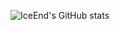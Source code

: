 ![IceEnd's GitHub stats](https://github-immortality.vercel.app/api?username=azhongisme)

<!---
azhongisme/azhongisme is a ✨ special ✨ repository because its `README.md` (this file) appears on your GitHub profile.
You can click the Preview link to take a look at your changes.
--->
